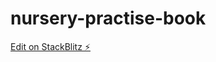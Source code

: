 # nursery-practise-book

[Edit on StackBlitz ⚡️](https://stackblitz.com/edit/stackblitz-starters-qgbnaz)